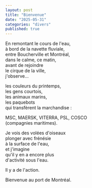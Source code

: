 ```yaml
---
layout: post
title: "Bienvenue"
date: "2025-05-31"
categories: "divers"
published: true
---
```



En remontant le cours de l'eau,  
à bord de la navette fluviale,  
entre Boucherville et Montréal,  
dans le calme, ce matin,  
avant de rejoindre  
le cirque de la ville,  
j'observe...

les couleurs du printemps,  
les gens courtois,  
les animaux marins,  
les paquebots  
qui transfèrent la marchandise :  

MSC, MAERSK, VITERRA, PSL, COSCO  
(compagnies maritimes).  

Je vois des volées d'oiseaux  
plonger avec frénésie  
à la surface de l'eau,  
et j'imagine  
qu'il y en a encore plus  
d'activité sous l'eau.  

Il y a de l'action.  

Bienvenue au port de Montréal.  
